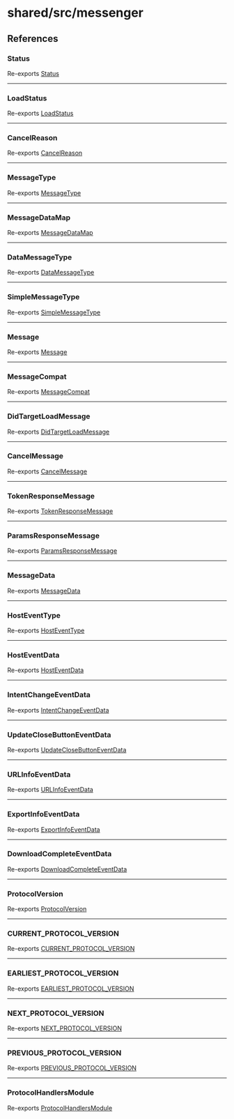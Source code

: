 # shared/src/messenger

## References

### Status

Re-exports [Status](Message.types/enumerations/status.md)

<hr />

### LoadStatus

Re-exports [LoadStatus](./Message.types/enumerations/load-status.md)

<hr />

### CancelReason

Re-exports [CancelReason](./Message.types/enumerations/cancel-reason.md)

<hr />

### MessageType

Re-exports [MessageType](./Message.types/enumerations/message-type.md)

<hr />

### MessageDataMap

Re-exports [MessageDataMap](./Message.types/interfaces/message-data-map.md)

<hr />

### DataMessageType

Re-exports [DataMessageType](./Message.types/type-aliases/data-message-type.md)

<hr />

### SimpleMessageType

Re-exports [SimpleMessageType](./Message.types/type-aliases/simple-message-type.md)

<hr />

### Message

Re-exports [Message](./Message.types/type-aliases/message.md)

<hr />

### MessageCompat

Re-exports [MessageCompat](./Message.types/type-aliases/message-compat.md)

<hr />

### DidTargetLoadMessage

Re-exports [DidTargetLoadMessage](./Message.types/type-aliases/did-target-load-message.md)

<hr />

### CancelMessage

Re-exports [CancelMessage](./Message.types/interfaces/cancel-message.md)

<hr />

### TokenResponseMessage

Re-exports [TokenResponseMessage](./Message.types/interfaces/token-response-message.md)

<hr />

### ParamsResponseMessage

Re-exports [ParamsResponseMessage](./Message.types/interfaces/params-response-message.md)

<hr />

### MessageData

Re-exports [MessageData](./MessageData.types/interfaces/message-data.md)

<hr />

### HostEventType

Re-exports [HostEventType](./MessageData.types/enumerations/host-event-type.md)

<hr />

### HostEventData

Re-exports [HostEventData](./MessageData.types/interfaces/host-event-data.md)

<hr />

### IntentChangeEventData

Re-exports [IntentChangeEventData](./MessageData.types/interfaces/intent-change-event-data.md)

<hr />

### UpdateCloseButtonEventData

Re-exports [UpdateCloseButtonEventData](./MessageData.types/interfaces/update-close-button-event-data.md)

<hr />

### URLInfoEventData

Re-exports [URLInfoEventData](./MessageData.types/interfaces/url-info-event-data.md)

<hr />

### ExportInfoEventData

Re-exports [ExportInfoEventData](./MessageData.types/interfaces/export-info-event-data.md)

<hr />

### DownloadCompleteEventData

Re-exports [DownloadCompleteEventData](./MessageData.types/interfaces/download-complete-event-data.md)

<hr />

### ProtocolVersion

Re-exports [ProtocolVersion](./Protocol.types/enumerations/protocol-version.md)

<hr />

### CURRENT\_PROTOCOL\_VERSION

Re-exports [CURRENT_PROTOCOL_VERSION](./Protocol.types/variables/current-protocol-version.md)

<hr />

### EARLIEST\_PROTOCOL\_VERSION

Re-exports [EARLIEST_PROTOCOL_VERSION](./Protocol.types/variables/earliest-protocol-version.md)

<hr />

### NEXT\_PROTOCOL\_VERSION

Re-exports [NEXT_PROTOCOL_VERSION](./Protocol.types/variables/next-protocol-version.md)

<hr />

### PREVIOUS\_PROTOCOL\_VERSION

Re-exports [PREVIOUS_PROTOCOL_VERSION](./Protocol.types/variables/previous-protocol-version.md)

<hr />

### ProtocolHandlersModule

Re-exports [ProtocolHandlersModule](./Protocol.types/interfaces/protocol-handlers-module.md)
